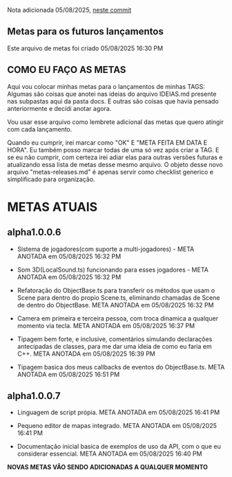 Nota adicionada 05/08/2025, [neste commit](https://github.com/WilliamJardim/Engine/commit/43cc499df0a81ba0d2632a874b6a82a45a63c94d)

## Metas para os futuros lançamentos
Este arquivo de metas foi criado 05/08/2025 16:30 PM

## COMO EU FAÇO AS METAS
Aqui vou colocar minhas metas para o lançamentos de minhas TAGS:
Algumas são coisas que anotei nas ideias do arquivo IDEIAS.md presente nas subpastas aqui da pasta docs. E outras são coisas que havia pensado anteriormente e decidi anotar agora.

Vou usar esse arquivo como lembrete adicional das metas que quero atingir com cada lançamento.

Quando eu cumprir, irei marcar como "OK" E "META FEITA EM DATA E HORA". 
Eu também posso marcar todas de uma só vez após criar a TAG.
E se eu não cumprir, com certeza irei adiar elas para outras versões futuras e atualizando essa lista de metas desse mesmo arquivo.
O objeto desse novo arquivo "metas-releases.md" é apenas servir como checklist generico e simplificado para organização.

# METAS ATUAIS

## alpha1.0.0.6
 - Sistema de jogadores(com suporte a multi-jogadores) - META ANOTADA em 05/08/2025 16:32 PM

 - Som 3D(LocalSound.ts) funcionando para esses jogadores - META ANOTADA em 05/08/2025 16:32 PM

 - Refatoração do ObjectBase.ts para transferir os métodos que usam o Scene para dentro do propio Scene.ts, eliminando chamadas de Scene de dentro do ObjectBase. META ANOTADA em 05/08/2025 16:32 PM

 - Camera em primeira e terceira pessoa, com troca dinamica a qualquer momento via tecla. META ANOTADA em 05/08/2025 16:37 PM

 - Tipagem bem forte, e inclusive, comentários simulando declarações antecipadas de classes, para me dar uma ideia de como eu faria em C++. META ANOTADA em 05/08/2025 16:39 PM

 - Tipagem basica dos meus callbacks de eventos do ObjectBase.ts. META ANOTADA em 05/08/2025 16:51 PM

## alpha1.0.0.7
 - Linguagem de script própia. META ANOTADA em 05/08/2025 16:41 PM

 - Pequeno editor de mapas integrado. META ANOTADA em 05/08/2025 16:41 PM

 - Documentação inicial basica de exemplos de uso da API, com o que eu considerar essencial. META ANOTADA em 05/08/2025 16:40 PM


**NOVAS METAS VÂO SENDO ADICIONADAS A QUALQUER MOMENTO**

